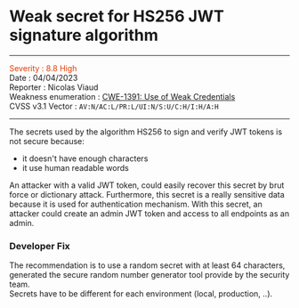# Weak secret for HS256 JWT signature algorithm

***
<font color="#df3d03">Severity : 8.8 High</font>  
Date : 04/04/2023  
Reporter : Nicolas Viaud   
Weakness enumeration : [CWE-1391: Use of Weak Credentials](https://cwe.mitre.org/data/definitions/1391.html)  
CVSS v3.1 Vector : `AV:N/AC:L/PR:L/UI:N/S:U/C:H/I:H/A:H`  
***

The secrets used by the algorithm HS256 to sign and verify JWT tokens is not secure because:
* it doesn't have enough characters
* it use human readable words
 
An attacker with a valid JWT token, could easily recover this secret by brut force or dictionary attack. Furthermore, this secret is a really sensitive data because it is used for authentication mechanism. With this secret, an attacker could create an admin JWT token and access to all endpoints as an admin.

### Developer Fix

The recommendation is to use a random secret with at least 64 characters, generated the secure random number generator tool provide by the security team.  
Secrets have to be different for each environment (local, production, ..).


